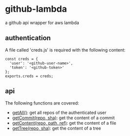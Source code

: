 # github-lambda
a github api wrapper for aws lambda

## authentication

A file called 'creds.js' is required with the following content:

    const creds = {
      'user': '<github-user-name>',
      'token': '<github-token>'
    };
    exports.creds = creds;

## api

The following functions are covered:

* [getAll()](https://mikedeboer.github.io/node-github/#api-repos-getAll): get all repos of the authenticated user
* [getCommit(repo, sha)](https://mikedeboer.github.io/node-github/#api-repos-getCommit): get the content of a commit
* [getContent(repo, path, ref)](https://mikedeboer.github.io/node-github/#api-repos-getContent): get the content of a file
* [getTree(repo, sha)](https://mikedeboer.github.io/node-github/#api-gitdata-getTree): get the content of a tree
